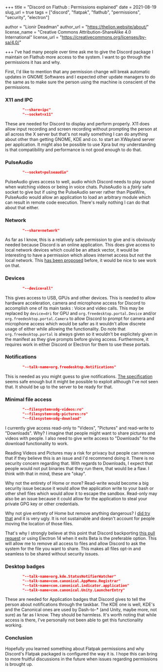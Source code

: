 +++
title = "Discord on Flathub : Permissions explained"
date = 2021-08-19
slug_url = true
tags = ["discord", "flatpak", "flathub", "permissions", "security", "electron"]

author = "Lionir Deadman"
author_url = "https://thelion.website/about/"
license_name = "Creative Commons Attribution-ShareAlike 4.0 International"
license_url = "https://creativecommons.org/licenses/by-sa/4.0/"

+++
I've had many people over time ask me to give the Discord package I maintain on Flathub more access
to the system. I want to go through the permissions it has and why.
<!--more-->

First, I'd like to mention that any permission change will break automatic updates in GNOME Softwares and I expected other
update managers to do the same as to make sure the person using the machine is conscient of the permissions.

### X11 and IPC

```json
        "--share=ipc"
        "--socket=x11"
```

These are needed for Discord to display and perform properly. X11 does allow input recording and screen recording without prompting the person at all
across the X server but that's not really something I can do anything about other than getting GNOME, KDE and co. to start an XWayland server per application. 
It might also be possible to use Xpra but my understanding is that compatibility and performance is not good enough to do that.

### PulseAudio

```json
        "--socket=pulseaudio"
```

PulseAudio gives access to well, audio which Discord needs to play sound when watching videos or being in voice chats.
PulseAudio is a *fairly* safe socket to give but if using the PulseAudio server rather than PipeWire, PulseAudio would allow an application to
load an arbitrary module which can result in remote code execution. There's really nothing I can do that about that either.
        
### Network

```json
        "--share=network"
```

As far as I know, this is a relatively safe permission to give and is obviously needed because Discord is an online application. This does give access to local
network devices which could be an attack vector, it would be interesting to have a permission which allows internet access but not the local network. This 
[has been proposed](https://github.com/containers/bubblewrap/issues/392) before, it would be nice to see work on that.
        
### Devices

```json
        "--device=all"
```

This gives access to USB, GPUs and other devices. This is needed to allow hardware acceleration, camera and microphone access for Discord to accomplish
one of its main tasks : Voice and video calls. This may be replaced by `device=dri` for GPU and `org.freedesktop.portal.Device` and/or `org.freedesktop.portal.Camera`
to allow Discord to prompt for camera and microphone access which would be safer as it wouldn't allow discrete usage of either while allowing the functionality. Do note
that `org.freedesktop.portal` is always given so it wouldn't be explicitely given in the manifest as they give prompts before giving access. Furthermore, it requires
work in either Discord or Electron for them to use these portals.
        
### Notifications

```json
        "--talk-name=org.freedesktop.Notifications"
```

This is needed as you might guess to give notifications. [The specification](https://specifications.freedesktop.org/notification-spec/notification-spec-latest.html) 
seems safe enough but it might be possible to exploit although I've not seen that. It should be up to the server to be ready for that.
        
### Minimal file access

```json
        "--filesystem=xdg-videos:ro"
        "--filesystem=xdg-pictures:ro"
        "--filesystem=xdg-download"
```

I currently give access read-only to "Videos", "Pictures" and read-write to "Downloads". Why? I imagine that people might want to share pictures and videos with people.
I also need to give write access to "Downloads" for the download functionality to work.

Reading Videos and Pictures may a risk for privacy but people can remove that if they believe this is an issue and
I'd recommend doing it. There is no security concern regarding that. With regards to Downloads, I expect that people would not put binaries that they run there,
that would be a flaw. I think with that in mind, these are "okay".

Why not the entirety of Home or more? Read-write would become a big security issue because it would allow the application write to your bash or other shell
files which would allow it to escape the sandbox. Read-only may also be an issue because it could allow for the application to steal your private GPG key or
other credentials.

Why not give entirety of Home but remove anything dangerous? I [did try that](https://github.com/flathub/com.discordapp.Discord/pull/137) and it is very ugly.
It is not sustainable and doesn't account for people moving the location of those files.

That's why I strongly believe at this point that Discord backporting [this pull request](https://github.com/electron/electron/pull/19159) or using Electron 14 
when it exits Beta is the preferable option. This will allow me to remove all access to files and allow Discord to ask the system for the file you want to share.
This makes all files opt-in and seamless to be shared without security issues.

### Desktop badges

```json
        "--talk-name=org.kde.StatusNotifierWatcher"
        "--talk-name=com.canonical.AppMenu.Registrar"
        "--talk-name=com.canonical.indicator.application"
        "--talk-name=com.canonical.Unity.LauncherEntry"
```

These are needed for Application badges that Discord gives to tell the person about notifications through the taskbar. The KDE one is well, KDE's and the Canonical
ones are used by Dash-to-* (and Unity, maybe more, not sure) as far as I know. They should be harmless. It's worth noting that while access is there, I've personally not been able to get
this functionality working.

### Conclusion

Hopefully you learned something about Flatpak permissions and why Discord's Flatpak packaged is configured the way it is. I hope this can bring to more fruitful
discussions in the future when issues regarding permissions is brought up.
